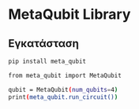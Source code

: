 # MetaQubit Library

## Εγκατάσταση
```bash
pip install meta_qubit

from meta_qubit import MetaQubit

qubit = MetaQubit(num_qubits=4)
print(meta_qubit.run_circuit())

